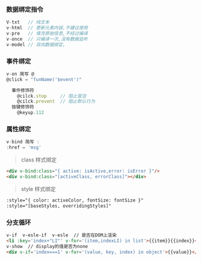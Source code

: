 ### 数据绑定指令

```js
V-txt	// 纯文本
v-html	// 更新元素内容,不建议使用
v-pre	// 填充原始信息,不经过编译
v-once	// 只编译一次,没有数据监听
v-model	// 双向数据绑定,
```



### 事件绑定

```js
v-on 简写 @
@click = "funName('$event')"

  事件修饰符
    @cilck.stop		// 阻止冒泡
	@cilck.prevent	// 阻止默认行为
  按键修饰符
  	@keyup.112
```



### 属性绑定

```js
v-bind 简写 :
:href = 'msg'
```

> class 样式绑定

```html
<div v-bind:class="{ active: isActive,error: isError }"/>  
<div v-bind:class="[activeClass, errorClass]"></div>
```

> style 样式绑定

```html
:style="{ color: activeColor, fontSize: fontSize }"
:style="[baseStyles, overridingStyles]"
```



### 分支循环

```html
v-if  v-esle-if  v-esle  // 是否在DOM上渲染
<li :key='index+"LI"' v-for='(item,indexLI) in list'>{{item}}{{index}}</li>
v-show	// display的值是否为none
<div v-if='index===1' v-for='(value, key, index) in object'>{{value}}</div>
```

